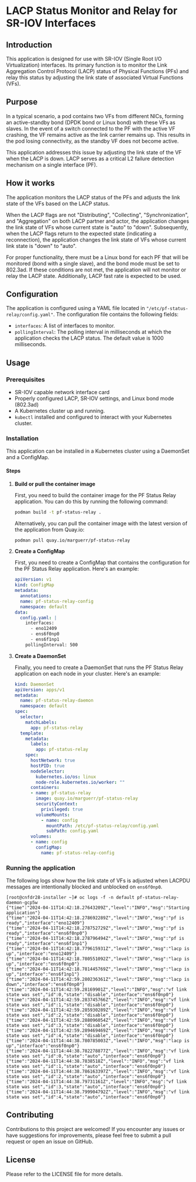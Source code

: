 # LACP Status Monitor and Relay for SR-IOV Interfaces

## Introduction
This application is designed for use with SR-IOV (Single Root I/O Virtualization) interfaces.
Its primary function is to monitor the Link Aggregation Control Protocol (LACP) status of Physical Functions (PFs) and relay this status by adjusting the link state of associated Virtual Functions (VFs).

## Purpose
In a typical scenario, a pod contains two VFs from different NICs, forming an active-standby bond (DPDK bond or Linux bond) with these VFs as slaves.
In the event of a switch connected to the PF with the active VF crashing, the VF remains active as the link carrier remains up. This results in the pod losing connectivity, as the standby VF does not become active. 

This application addresses this issue by adjusting the link state of the VF when the LACP is down.
LACP serves as a critical L2 failure detection mechanism on a single interface (PF).

## How it works
The application monitors the LACP status of the PFs and adjusts the link state of the VFs based on the LACP status.

When the LACP flags are not "Distributing", "Collecting", "Synchronization", and "Aggregation" on both LACP partner and actor, the application changes the link state of VFs whose current state is "auto" to "down". Subsequently, when the LACP flags return to the expected state (indicating a reconnection), the application changes the link state of VFs whose current link state is "down" to "auto".

For proper functionality, there must be a Linux bond for each PF that will be monitored (bond with a single slave), and the bond mode must be set to 802.3ad. If these conditions are not met, the application will not monitor or relay the LACP state. Additionally, LACP fast rate is expected to be used.

## Configuration
The application is configured using a YAML file located in `"/etc/pf-status-relay/config.yaml"`. The configuration file contains the following fields:
- `interfaces`: A list of interfaces to monitor.
- `pollingInterval`: The polling interval in milliseconds at which the application checks the LACP status. The default value is 1000 milliseconds.

## Usage

### Prerequisites

- SR-IOV capable network interface card
- Properly configured LACP, SR-IOV settings, and Linux bond mode (802.3ad)
- A Kubernetes cluster up and running.
- `kubectl` installed and configured to interact with your Kubernetes cluster.

### Installation

This application can be installed in a Kubernetes cluster using a DaemonSet and a ConfigMap.

#### Steps

1. **Build or pull the container image**

   First, you need to build the container image for the PF Status Relay application. You can do this by running the following command:

   ```bash
   podman build -t pf-status-relay .
   ```

    Alternatively, you can pull the container image with the latest version of the application from Quay.io:

   ```bash
   podman pull quay.io/marguerr/pf-status-relay
   ```

2. **Create a ConfigMap**

   First, you need to create a ConfigMap that contains the configuration for the PF Status Relay application. Here's an example:

   ```yaml
   apiVersion: v1
   kind: ConfigMap
   metadata:
     annotations:
     name: pf-status-relay-config
     namespace: default
   data:
     config.yaml: |
       interfaces:
         - eno12409
         - ens6f0np0
         - ens6f1np1
       pollingInterval: 500
   ```

3. **Create a DaemonSet**

   Finally, you need to create a DaemonSet that runs the PF Status Relay application on each node in your cluster. Here's an example:

   ```yaml
   kind: DaemonSet
   apiVersion: apps/v1
   metadata:
     name: pf-status-relay-daemon
     namespace: default
   spec:
     selector:
       matchLabels:
         app: pf-status-relay
     template:
       metadata:
         labels:
           app: pf-status-relay
       spec:
         hostNetwork: true
         hostPID: true
         nodeSelector:
           kubernetes.io/os: linux
           node-role.kubernetes.io/worker: ""
         containers:
         - name: pf-status-relay
           image: quay.io/marguerr/pf-status-relay
           securityContext:
             privileged: true
           volumeMounts:
             - name: config
               mountPath: /etc/pf-status-relay/config.yaml
               subPath: config.yaml
         volumes:
         - name: config
           configMap:
             name: pf-status-relay-config
   ```

### Running the application
The following logs show how the link state of VFs is adjusted when LACPDU messages are intentionally blocked and unblocked on `ens6f0np0`.

```text
[root@cnfdr28-installer ~]# oc logs -f -n default pf-status-relay-daemon-gcp5w 
{"time":"2024-04-11T14:42:18.27643209Z","level":"INFO","msg":"Starting application"}
{"time":"2024-04-11T14:42:18.278692289Z","level":"INFO","msg":"pf is ready","interface":"eno12409"}
{"time":"2024-04-11T14:42:18.278752729Z","level":"INFO","msg":"pf is ready","interface":"ens6f0np0"}
{"time":"2024-04-11T14:42:18.278796494Z","level":"INFO","msg":"pf is ready","interface":"ens6f1np1"}
{"time":"2024-04-11T14:42:18.779615931Z","level":"INFO","msg":"lacp is up","interface":"eno12409"}
{"time":"2024-04-11T14:42:18.780551092Z","level":"INFO","msg":"lacp is up","interface":"ens6f0np0"}
{"time":"2024-04-11T14:42:18.781445769Z","level":"INFO","msg":"lacp is up","interface":"ens6f1np1"}
{"time":"2024-04-11T14:42:59.280236361Z","level":"INFO","msg":"lacp is down","interface":"ens6f0np0"}
{"time":"2024-04-11T14:42:59.28169901Z","level":"INFO","msg":"vf link state was set","id":0,"state":"disable","interface":"ens6f0np0"}
{"time":"2024-04-11T14:42:59.283745766Z","level":"INFO","msg":"vf link state was set","id":1,"state":"disable","interface":"ens6f0np0"}
{"time":"2024-04-11T14:42:59.285930289Z","level":"INFO","msg":"vf link state was set","id":2,"state":"disable","interface":"ens6f0np0"}
{"time":"2024-04-11T14:42:59.288096054Z","level":"INFO","msg":"vf link state was set","id":3,"state":"disable","interface":"ens6f0np0"}
{"time":"2024-04-11T14:42:59.289469469Z","level":"INFO","msg":"vf link state was set","id":4,"state":"disable","interface":"ens6f0np0"}
{"time":"2024-04-11T14:44:38.780785003Z","level":"INFO","msg":"lacp is up","interface":"ens6f0np0"}
{"time":"2024-04-11T14:44:38.782278877Z","level":"INFO","msg":"vf link state was set","id":0,"state":"auto","interface":"ens6f0np0"}
{"time":"2024-04-11T14:44:38.7838518Z","level":"INFO","msg":"vf link state was set","id":1,"state":"auto","interface":"ens6f0np0"}
{"time":"2024-04-11T14:44:38.786163397Z","level":"INFO","msg":"vf link state was set","id":2,"state":"auto","interface":"ens6f0np0"}
{"time":"2024-04-11T14:44:38.79731161Z","level":"INFO","msg":"vf link state was set","id":3,"state":"auto","interface":"ens6f0np0"}
{"time":"2024-04-11T14:44:38.799904792Z","level":"INFO","msg":"vf link state was set","id":4,"state":"auto","interface":"ens6f0np0"}
```

## Contributing
Contributions to this project are welcomed! If you encounter any issues or have suggestions for improvements, please feel free to submit a pull request or open an issue on GitHub.

## License
Please refer to the LICENSE file for more details.
